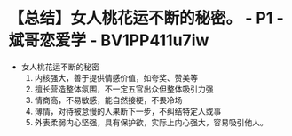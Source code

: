 # 【总结】女人桃花运不断的秘密。 - P1 - 斌哥恋爱学 - BV1PP411u7iw

-   女人桃花运不断的秘密
    1.  内核强大，善于提供情感价值，如夸奖、赞美等
    2.  擅长营造整体氛围，不一定五官出众但整体吸引力强
    3.  情商高，不易敏感，能自然接梗，不畏冷场
    4.  薄情，对待被怠慢的人果断下一步，不纠结特定人或事
    5.  外表柔弱内心坚强，具有保护欲，实际上内心强大，容易吸引他人。